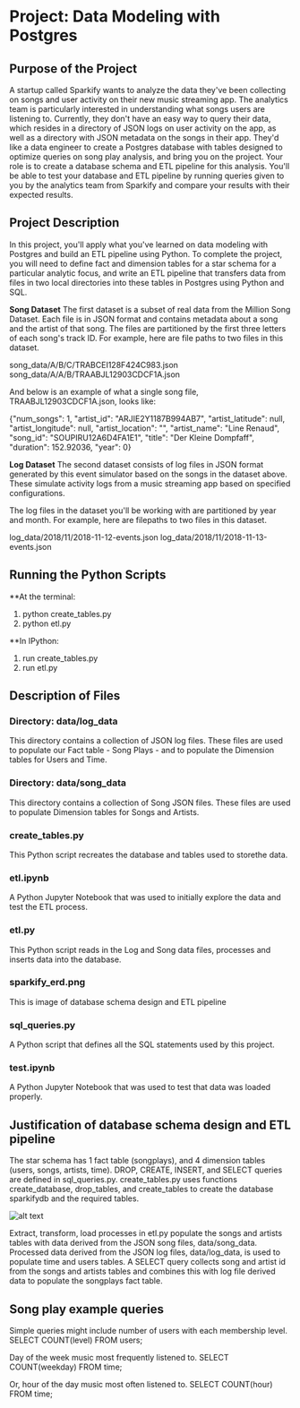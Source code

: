 # Project: Data Modeling with Postgres

## Purpose of the Project
A startup called Sparkify wants to analyze the data they've been collecting on songs and user activity on their new music streaming app. The analytics team is particularly interested in understanding what songs users are listening to. Currently, they don't have an easy way to query their data, which resides in a directory of JSON logs on user activity on the app, as well as a directory with JSON metadata on the songs in their app.
They'd like a data engineer to create a Postgres database with tables designed to optimize queries on song play analysis, and bring you on the project. Your role is to create a database schema and ETL pipeline for this analysis. You'll be able to test your database and ETL pipeline by running queries given to you by the analytics team from Sparkify and compare your results with their expected results.

## Project Description
In this project, you'll apply what you've learned on data modeling with Postgres and build an ETL pipeline using Python. To complete the project, you will need to define fact and dimension tables for a star schema for a particular analytic focus, and write an ETL pipeline that transfers data from files in two local directories into these tables in Postgres using Python and SQL.

**Song Dataset**
The first dataset is a subset of real data from the Million Song Dataset. Each file is in JSON format and contains metadata about a song and the artist of that song. The files are partitioned by the first three letters of each song's track ID. For example, here are file paths to two files in this dataset.

song_data/A/B/C/TRABCEI128F424C983.json
song_data/A/A/B/TRAABJL12903CDCF1A.json

And below is an example of what a single song file, TRAABJL12903CDCF1A.json, looks like:

{"num_songs": 1, "artist_id": "ARJIE2Y1187B994AB7", "artist_latitude": null, "artist_longitude": null, "artist_location": "", "artist_name": "Line Renaud", "song_id": "SOUPIRU12A6D4FA1E1", "title": "Der Kleine Dompfaff", "duration": 152.92036, "year": 0}

**Log Dataset**
The second dataset consists of log files in JSON format generated by this event simulator based on the songs in the dataset above. These simulate activity logs from a music streaming app based on specified configurations.

The log files in the dataset you'll be working with are partitioned by year and month. For example, here are filepaths to two files in this dataset.

log_data/2018/11/2018-11-12-events.json
log_data/2018/11/2018-11-13-events.json


## Running the Python Scripts
**At the terminal:

1) python create_tables.py
2) python etl.py

**In IPython:

1) run create_tables.py
2) run etl.py


## Description of Files

### Directory: data/log_data
This directory contains a collection of JSON log files. These files are used to populate our Fact table - Song Plays - and to populate the Dimension tables for Users and Time.

### Directory: data/song_data
This directory contains a collection of Song JSON files. These files are used to populate Dimension tables for Songs and Artists.

### create_tables.py
This Python script recreates the database and tables used to storethe data.

### etl.ipynb
A Python Jupyter Notebook that was used to initially explore the data and test the ETL process.

### etl.py
This Python script reads in the Log and Song data files, processes and inserts data into the database.

### sparkify_erd.png
This is image of database schema design and ETL pipeline

### sql_queries.py
A Python script that defines all the SQL statements used by this project.

### test.ipynb
A Python Jupyter Notebook that was used to test that data was loaded properly.


## Justification of database schema design and ETL pipeline
The star schema has 1 fact table (songplays), and 4 dimension tables (users, songs, artists, time). DROP, CREATE, INSERT, and SELECT queries are defined in sql_queries.py. create_tables.py uses functions create_database, drop_tables, and create_tables to create the database sparkifydb and the required tables.

![alt text](https://r766469c826263xjupyterllyjhwqkl.udacity-student-workspaces.com/lab/tree/sparkify_erd.png)

Extract, transform, load processes in etl.py populate the songs and artists tables with data derived from the JSON song files, data/song_data. Processed data derived from the JSON log files, data/log_data, is used to populate time and users tables. A SELECT query collects song and artist id from the songs and artists tables and combines this with log file derived data to populate the songplays fact table.


## Song play example queries
Simple queries might include number of users with each membership level.
SELECT COUNT(level) FROM users;

Day of the week music most frequently listened to.
SELECT COUNT(weekday) FROM time;

Or, hour of the day music most often listened to.
SELECT COUNT(hour) FROM time;